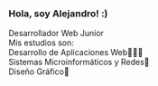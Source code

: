 ### Hola, soy Alejandro! :)

Desarrollador Web Junior <br/>
Mis estudios son:  <br/>
Desarrollo de Aplicaciones Web👨🏻‍💻<br/>
Sistemas Microinformáticos y Redes📶 <br/>
Diseño Gráfico🎨<br/>

